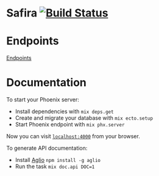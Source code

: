 # Safira [![Build Status](https://travis-ci.com/cesium/safira.svg?branch=master)](https://travis-ci.com/cesium/safira)

# Endpoints

[Endpoints](doc/endpoints.md)

# Documentation

To start your Phoenix server:

  * Install dependencies with `mix deps.get`
  * Create and migrate your database with `mix ecto.setup`
  * Start Phoenix endpoint with `mix phx.server`

Now you can visit [`localhost:4000`](http://localhost:4000) from your browser.

To generate API documentation:
  
  * Install [Aglio](https://github.com/danielgtaylor/aglio) `npm install -g aglio`
  * Run the task `mix doc.api DOC=1`

